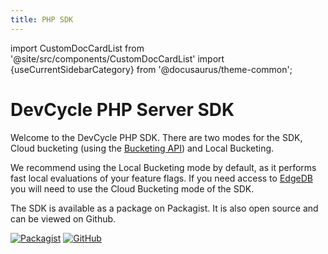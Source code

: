 ```yaml
---
title: PHP SDK
---
```


import CustomDocCardList from '@site/src/components/CustomDocCardList'
import {useCurrentSidebarCategory} from '@docusaurus/theme-common';

# DevCycle PHP Server SDK

Welcome to the DevCycle PHP SDK. There are two modes for the SDK,
Cloud bucketing (using the [Bucketing API](https://docs.devcycle.com/bucketing-api/)) and Local Bucketing.

We recommend using the Local Bucketing mode by default, as it performs fast local evaluations of your feature flags.
If you need access to [EdgeDB](https://docs.devcycle.com/extras/edgedb) you will need to use the Cloud Bucketing mode of the SDK.

<CustomDocCardList items={useCurrentSidebarCategory().items} columnWidth={4} />

The SDK is available as a package on Packagist. It is also open source and can be viewed on Github.

[![Packagist](https://badgen.net/packagist/v/devcycle/php-server-sdk/latest)](https://packagist.org/packages/devcycle/php-server-sdk)
[![GitHub](https://img.shields.io/github/stars/devcyclehq/php-server-sdk.svg?style=social&label=Star&maxAge=2592000)](https://github.com/DevCycleHQ/php-server-sdk)
